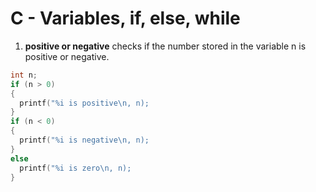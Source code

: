 # C - Variables, if, else, while
1. **positive or negative**
checks if the number stored in the variable n is positive or negative.
```c
int n;
if (n > 0)
{
  printf("%i is positive\n, n);
}
if (n < 0)
{
  printf("%i is negative\n, n);
}
else
  printf("%i is zero\n, n);
}
```

